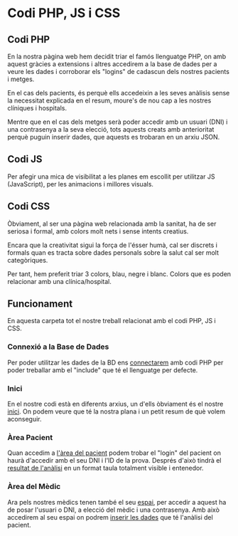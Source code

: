 # Codi PHP, JS i CSS

## Codi PHP

En la nostra pàgina web hem decidit triar el famós llenguatge PHP, on amb aquest gràcies a extensions i altres accedirem a la base de dades per a veure les dades i corroborar els "logins" de cadascun dels nostres pacients i metges.

En el cas dels pacients, és perquè ells accedeixin a les seves anàlisis sense la necessitat explicada en el resum, moure's de nou cap a les nostres clíniques i hospitals.

Mentre que en el cas dels metges serà poder accedir amb un usuari (DNI) i una contrasenya a la seva elecció, tots aquests creats amb anterioritat perquè puguin inserir dades, que aquests es trobaran en un arxiu JSON.

## Codi JS

Per afegir una mica de visibilitat a les planes em escollit per utilitzar JS (JavaScript), per les animacions i millores visuals.

## Codi CSS

Òbviament, al ser una pàgina web relacionada amb la sanitat, ha de ser seriosa i formal, amb colors molt nets i sense intents creatius.

Encara que la creativitat sigui la força de l'ésser humà, cal ser discrets i formals quan es tracta sobre dades personals sobre la salut cal ser molt categòriques.

Per tant, hem preferit triar 3 colors, blau, negre i blanc. Colors que es poden relacionar amb una clínica/hospital.

## Funcionament

En aquesta carpeta tot el nostre treball relacionat amb el codi PHP, JS i CSS.

### Connexió a la Base de Dades

Per poder utilitzar les dades de la BD ens [connectarem](connect_database.php) amb codi PHP per poder treballar amb el "include" que té el llenguatge per defecte.

### Inici

En el nostre codi està en diferents arxius, un d'ells òbviament és el nostre [inici](index.php). On podem veure que té la nostra plana i un petit resum de què volem aconseguir.

### Àrea Pacient

Quan accedim a [l'àrea del pacient](login_pacient.php) podem trobar el "login" del pacient on haurà d'accedir amb el seu DNI i l'ID de la prova. Després d'això tindrà el [resultat de l'anàlisi](resultat_analisis.php) en un format taula totalment visible i entenedor.

### Àrea del Mèdic

Ara pels nostres mèdics tenen també el seu [espai](login_medic.php), per accedir a aquest ha de posar l'usuari o DNI, a elecció del mèdic i una contrasenya. Amb això accedirem al seu espai on podrem [inserir les dades](enviar_resultats.php) que té l'anàlisi del pacient.
